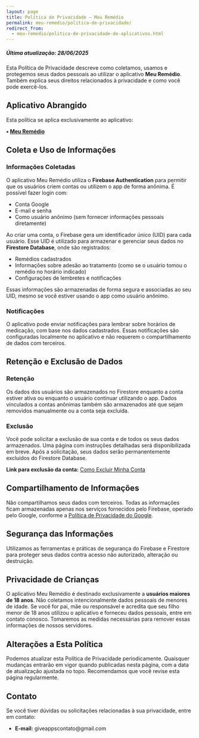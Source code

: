 ```yaml
---
layout: page
title: Política de Privacidade – Meu Remédio
permalink: meu-remedio/politica-de-privacidade/
redirect_from:
  - meu-remedio/politica-de-privacidade-de-aplicativos.html
---
```

<h5>Última atualização: 28/06/2025</h5>

<p>Esta Política de Privacidade descreve como coletamos, usamos e protegemos seus dados pessoais ao utilizar o aplicativo <strong>Meu Remédio</strong>. Também explica seus direitos relacionados à privacidade e como você pode exercê-los.</p>

<h2>Aplicativo Abrangido</h2>
<p>Esta política se aplica exclusivamente ao aplicativo:</p>
<p><strong>• <a href="https://play.google.com/store/apps/details?id=com.giveapps.meuremedio" target="_blank">Meu Remédio</strong></a></p>

<h2>Coleta e Uso de Informações</h2>
<h3>Informações Coletadas</h3>
<p>O aplicativo Meu Remédio utiliza o <strong>Firebase Authentication</strong> para permitir que os usuários criem contas ou utilizem o app de forma anônima. É possível fazer login com:</p>
<ul>
<li>Conta Google</li>
<li>E-mail e senha</li>
<li>Como usuário anônimo (sem fornecer informações pessoais diretamente)</li>
</ul>

<p>Ao criar uma conta, o Firebase gera um identificador único (UID) para cada usuário. Esse UID é utilizado para armazenar e gerenciar seus dados no <strong>Firestore Database</strong>, onde são registrados:</p>
<ul>
<li>Remédios cadastrados</li>
<li>Informações sobre adesão ao tratamento (como se o usuário tomou o remédio no horário indicado)</li>
<li>Configurações de lembretes e notificações</li>
</ul>

<p>Essas informações são armazenadas de forma segura e associadas ao seu UID, mesmo se você estiver usando o app como usuário anônimo.</p>

<h3>Notificações</h3>
<p>O aplicativo pode enviar notificações para lembrar sobre horários de medicação, com base nos dados cadastrados. Essas notificações são configuradas localmente no aplicativo e não requerem o compartilhamento de dados com terceiros.</p>

<h2>Retenção e Exclusão de Dados</h2>
<h3>Retenção</h3>
<p>Os dados dos usuários são armazenados no Firestore enquanto a conta estiver ativa ou enquanto o usuário continuar utilizando o app. Dados vinculados a contas anônimas também são armazenados até que sejam removidos manualmente ou a conta seja excluída.</p>

<h3>Exclusão</h3>
<p>Você pode solicitar a exclusão de sua conta e de todos os seus dados armazenados. Uma página com instruções detalhadas será disponibilizada em breve. Após a solicitação, seus dados serão permanentemente excluídos do Firestore Database.</p>

<p><strong>Link para exclusão da conta:</strong> 
<a href="https://giveappsoficial.github.io/meu-remedio/excluir-conta/" target="_blank">Como Excluir Minha Conta</a>
</p>

<h2>Compartilhamento de Informações</h2>
<p>Não compartilhamos seus dados com terceiros. Todas as informações ficam armazenadas apenas nos serviços fornecidos pelo Firebase, operado pelo Google, conforme a 
<a href="https://policies.google.com/privacy" target="_blank">Política de Privacidade do Google</a>.
</p>

<h2>Segurança das Informações</h2>
<p>Utilizamos as ferramentas e práticas de segurança do Firebase e Firestore para proteger seus dados contra acesso não autorizado, alteração ou destruição.</p>

<h2>Privacidade de Crianças</h2>
<p>O aplicativo Meu Remédio é destinado exclusivamente a <strong>usuários maiores de 18 anos</strong>. Não coletamos intencionalmente dados pessoais de menores de idade. Se você for pai, mãe ou responsável e acredita que seu filho menor de 18 anos utilizou o aplicativo e forneceu dados pessoais, entre em contato conosco. Tomaremos as medidas necessárias para remover essas informações de nossos servidores.</p>

<h2>Alterações a Esta Política</h2>
<p>Podemos atualizar esta Política de Privacidade periodicamente. Quaisquer mudanças entrarão em vigor quando publicadas nesta página, com a data de atualização ajustada no topo. Recomendamos que você revise esta página regularmente.</p>

<h2>Contato</h2>
<p>Se você tiver dúvidas ou solicitações relacionadas à sua privacidade, entre em contato:</p>
<ul>
<li><strong>E-mail:</strong> giveappscontato@gmail.com</li>
</ul>
